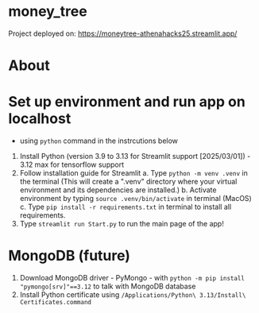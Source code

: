 # money_tree

Project deployed on: https://moneytree-athenahacks25.streamlit.app/

# About

# Set up environment and run app on localhost

- using `python` command in the instrcutions below

1. Install Python (version 3.9 to 3.13 for Streamlit support [2025/03/01]) - 3.12 max for tensorflow support
2. Follow installation guide for Streamlit
   a. Type `python -m venv .venv` in the terminal (This will create a ".venv" directory where your virtual environment and its dependencies are installed.)
   b. Activate environment by typing `source .venv/bin/activate` in terminal (MacOS)
   c. Type `pip install -r requirements.txt` in terminal to install all requirements.
3. Type `streamlit run Start.py` to run the main page of the app!

# MongoDB (future)

1. Download MongoDB driver - PyMongo - with `python -m pip install "pymongo[srv]"==3.12` to talk with MongoDB database
2. Install Python certificate using `/Applications/Python\ 3.13/Install\ Certificates.command`
